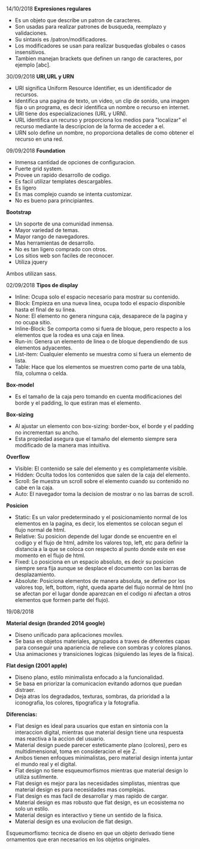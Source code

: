 14/10/2018
**Expresiones regulares**
- Es un objeto que describe un patron de caracteres.
- Son usadas para realizar patrones de busqueda, reemplazo y validaciones.
- Su sintaxis es /patron/modificadores.
- Los modificadores se usan para realizar busquedas globales o casos insensitivos.
- Tambien manejan brackets que definen un rango de caracteres, por ejemplo [abc].


30/09/2018
**URI,URL y URN**
- URI significa Uniform Resource Identifier, es un identificador de recursos.
- Identifica una pagina de texto, un video, un clip de sonido, una imagen fija o un programa, es decir identifica un nombre o recurso en internet.
- URI tiene dos especializaciones (URL y URN).
- URL identifica un recurso y proporciona los medios para "localizar" el recurso mediante la descripcion de la forma de acceder a el.
- URN solo define un nombre, no proporciona detalles de como obtener el recurso en una red.    

09/09/2018
**Foundation**
- Inmensa cantidad de opciones de configuracion.
- Fuerte grid system.
- Provee un rapido desarrollo de codigo.
- Es facil utilizar templates descargables.
- Es ligero
- Es mas complejo cuando se intenta customizar.
- No es bueno para principiantes.

**Bootstrap**
- Un soporte de una comunidad inmensa.
- Mayor variedad de temas.
- Mayor rango de navegadores.
- Mas herramientas de desarrollo.
- No es tan ligero comprado con otros.
- Los sitios web son faciles de reconocer.
- Utiliza jquery

Ambos utilizan sass.

02/09/2018
**Tipos de display**
- Inline: Ocupa solo el espacio necesario para mostrar su contenido.
- Block: Empieza en una nueva linea, ocupa todo el espacio disponible hasta el final de su linea.
- None: El elemento no genera ninguna caja, desaparece de la pagina y no ocupa sitio.
- Inline-Block: Se comporta como si fuera de bloque, pero respecto a los elementos que la rodea es una caja en linea.
- Run-in: Genera un elemento de linea o de bloque dependiendo de sus elementos adyacentes.
- List-item: Cualquier elemento se muestra como si fuera un elemento de lista.
- Table: Hace que los elementos se muestren como parte de una tabla, fila, columna o celda.

**Box-model**
- Es el tamaño de la caja pero tomando en cuenta modificaciones del borde y el padding, lo que estiran mas el elemento.

**Box-sizing**
- Al ajustar un elemento con box-sizing: border-box, el borde y el padding no incrementan su ancho.
- Esta propiedad asegura que el tamaño del elemento siempre sera modificado de la manera mas intuitiva.

**Overflow**
- Visible: El contenido se sale del elemento y es completamente visible.
- Hidden: Oculta todos los contenidos que salen de la caja del elemento.
- Scroll: Se muestra un scroll sobre el elemento cuando su contenido no cabe en la caja.
- Auto: El navegador toma la decision de mostrar o no las barras de scroll.

**Posicion**
- Static: Es un valor predeterminado y el posicionamiento normal de los elementos en la pagina, es decir, los elementos se colocan segun el flujo normal de html.
- Relative: Su posicion depende del lugar donde se encuentre en el codigo y el flujo de html, admite los valores top, left, etc para definir la distancia a la que se coloca con respecto al punto donde este en ese momento en el flujo de html.
- Fixed: Lo posiciona en un espacio absoluto, es decir su posicion siempre sera fija aunque se desplace el documento con las barras de desplazamiento.
- Absolute: Posiciona elementos de manera absoluta, se define por los valores top, left, bottom, right, queda aparte del flujo normal de html (no se afectan por el lugar donde aparezcan en el codigo ni afectan a otros elementos que formen parte del flujo).


19/08/2018

**Material design (branded 2014 google)**
- Diseno unificado para aplicaciones moviles.
- Se basa en objetos materiales, agrupados a traves de diferentes capas para conseguir una apariencia de relieve con sombras y colores planos.
- Usa animaciones y transiciones logicas (siguiendo las leyes de la fisica).

**Flat design (2001 apple)**
- Diseno plano, estilo minimalista enfocado a la funcionalidad.
- Se basa en priorizar la comunicacion evitando adornos que puedan distraer.
- Deja atras los degradados, texturas, sombras, da prioridad a la iconografia, los colores, tipografica y la fotografia.


**Diferencias:**
- Flat design es ideal para usuarios que estan en sintonia con la interaccion digital, mientras que material design tiene una respuesta mas reactiva a la accion del usuario.
- Material design puede parecer esteticamente plano (colores), pero es multidimensional, toma en consideracion el eje Z.
- Ambos tienen enfoques minimalistas, pero material design intenta juntar el mundo real y el digital.
- Flat design no tiene esqueumorfismos mientras que material design lo utiliza sutilmente.
- Flat design es mejor para las necesidades simplistas, mientras que material design es para necesidades mas complejas.
- Flat design es mas facil de desarrollar y mas rapido de cargar.
- Material design es mas robusto que flat design, es un ecosistema no solo un estilo.
- Material design es interactivo y tiene un sentido de la fisica.
- Material design es una evolucion de flat design.




Esqueumorfismo: tecnica de diseno en que un objeto derivado tiene ornamentos que eran necesarios en los objetos originales.
